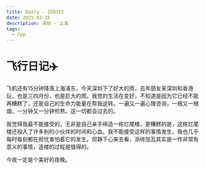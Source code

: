 ```yaml
---
title: Dairy - 250315
date: 2025-03-15
description: 深圳 - 上海
tags:
  - Cpp
---
```


# 飞行日记✈️

飞机还有15分钟降落上海浦东，今天深圳下了好大的雨，去年朋友来深圳和香港玩，也是三四月份，也是巨大的雨。我觉的生活在变好，不知道是因为它已经不能再糟糕了，还是自己的生命力能量在帮我逆转。一遍又一遍心理咨询，一根又一根烟，一分钟又一分钟煎熬。这一切都会过去的。

我觉得我最不能接受的，无非是自己亲手缔造一栋烂尾楼，更糟糕的是，这栋烂尾楼还投入了许多别的小伙伴的时间和心血。我不能接受这样的事情发生，我也几乎每时每刻都在担忧害怕着它的发生。但静下心来去看，添砖加瓦其实是一件非常有意义的事情，造楼的过程是值得的。

今夜一定是个美好的夜晚。